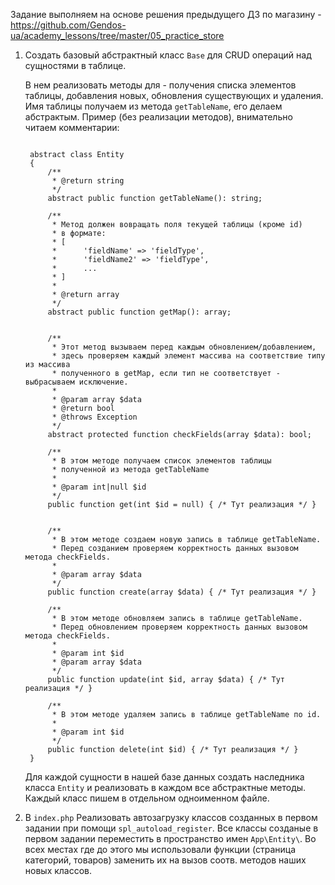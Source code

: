 Задание выполняем на основе решения предыдущего ДЗ по магазину - https://github.com/Gendos-ua/academy_lessons/tree/master/05_practice_store

1. Создать базовый абстрактный класс `Base` для CRUD операций над сущностями в таблице. 

   В нем реализовать методы для - получения списка элементов таблицы, добавления новых, обновления существующих и удаления.
   Имя таблицы получаем из метода `getTableName`, его делаем абстрактым.
   Пример (без реализации методов), внимательно читаем комментарии:
   ```
    
    abstract class Entity
    {
        /**
         * @return string
         */
        abstract public function getTableName(): string;
    
        /**
         * Метод должен вовращать поля текущей таблицы (кроме id)
         * в формате:
         * [
         *      'fieldName' => 'fieldType',
         *      'fieldName2' => 'fieldType',
         *      ...
         * ]
         * 
         * @return array
         */
        abstract public function getMap(): array;
    
        
        /**
         * Этот метод вызываем перед каждым обновлением/добавлением, 
         * здесь проверяем каждый элемент массива на соответствие типу из массива
         * полученного в getMap, если тип не соответствует - выбрасываем исключение.
         * 
         * @param array $data
         * @return bool
         * @throws Exception
         */
        abstract protected function checkFields(array $data): bool;
    
        /**
         * В этом методе получаем список элементов таблицы 
         * полученной из метода getTableName
         * 
         * @param int|null $id
         */
        public function get(int $id = null) { /* Тут реализация */ }
    
        
        /**
         * В этом методе создаем новую запись в таблице getTableName.
         * Перед созданием проверяем корректность данных вызовом метода checkFields.
         * 
         * @param array $data
         */
        public function create(array $data) { /* Тут реализация */ }
    
        /**
         * В этом методе обновляем запись в таблице getTableName.
         * Перед обновлением проверяем корректность данных вызовом метода checkFields.
         * 
         * @param int $id
         * @param array $data
         */
        public function update(int $id, array $data) { /* Тут реализация */ }
    
        /**
         * В этом методе удаляем запись в таблице getTableName по id.
         * 
         * @param int $id
         */
        public function delete(int $id) { /* Тут реализация */ }
    }
    ```
    Для каждой сущности в нашей базе данных создать наследника класса `Entity` и реализовать в каждом все абстрактные методы. Каждый класс пишем в отдельном одноименном файле.
    

2. В `index.php` Реализовать автозагрузку классов созданных в первом задании при помощи `spl_autoload_register`. Все классы созданые в первом задании переместить в пространство имен `App\Entity\`. Во всех местах где до этого мы использовали функции (страница категорий, товаров) заменить их на вызов соотв. методов наших новых классов.